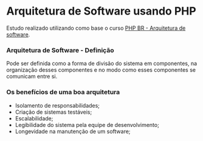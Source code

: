 # Arquitetura de Software usando PHP

Estudo realizado utilizando como base o curso [PHP BR - Arquitetura de software](https://www.youtube.com/playlist?list=PLw9GPuhnwsdOEBCDA1uN0VImix2yJd2zO).

### Arquitetura de Software - Definição
Pode ser definida como a forma de divisão do sistema em componentes, na organização desses componentes e no modo como esses componentes se comunicam entre si.

### Os benefícios de uma boa arquitetura
* Isolamento de responsabilidades;
* Criação de sistemas testáveis;
* Escalabilidade;
* Legibilidade do sistema pela equipe de desenvolvimento;
* Longevidade na manutenção de um software;